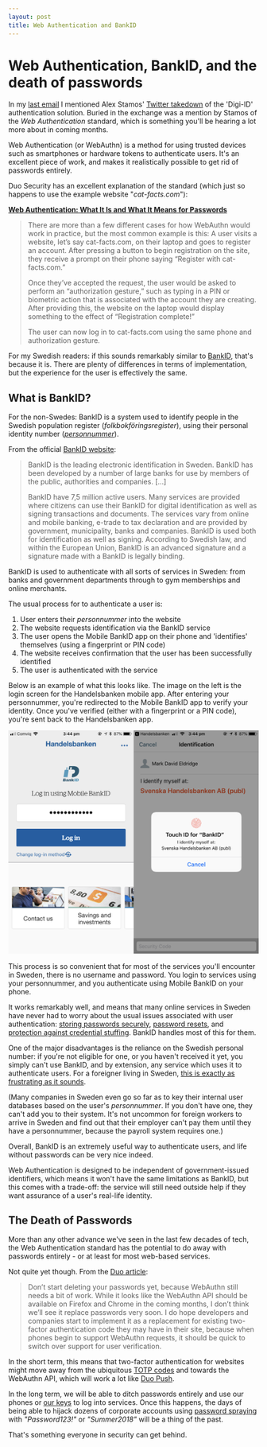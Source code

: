 ```yaml
---
layout: post
title: Web Authentication and BankID
---
```


# Web Authentication, BankID, and the death of passwords

In my [last email](/Email-update-Tweetstorms-Technical-vs-management-and-blockchain-authentication/) I mentioned Alex Stamos' [Twitter takedown](https://twitter.com/alexstamos/status/999769878071406592) of the 'Digi-ID' authentication solution. Buried in the exchange was a mention by Stamos of the *Web Authentication* standard, which is something you'll be hearing a lot more about in coming months. 

Web Authentication (or WebAuthn) is a method for using trusted devices such as smartphones or hardware tokens to authenticate users. It's an excellent piece of work, and makes it realistically possible to get rid of passwords entirely.

Duo Security has an excellent explanation of the standard (which just so happens to use the example website "*cat-facts.com*"):

[**Web Authentication: What It Is and What It Means for Passwords**](https://duo.com/blog/web-authentication-what-it-is-and-what-it-means-for-passwords)

>There are more than a few different cases for how WebAuthn would work in practice, but the most common example is this: A user visits a website, let’s say cat-facts.com, on their laptop and goes to register an account. After pressing a button to begin registration on the site, they receive a prompt on their phone saying “Register with cat-facts.com.”
>
>Once they’ve accepted the request, the user would be asked to perform an “authorization gesture,” such as typing in a PIN or biometric action that is associated with the account they are creating. After providing this, the website on the laptop would display something to the effect of “Registration complete!”
>
>The user can now log in to cat-facts.com using the same phone and authorization gesture.

For my Swedish readers: if this sounds remarkably similar to [BankID](https://www.bankid.com/en/), that's because it is. There are plenty of differences in terms of implementation, but the experience for the user is effectively the same.

## What is BankID?

For the non-Swedes: BankID is a system used to identify people in the Swedish population register (_folkbokföringsregister_), using their personal identity number ([_personnummer_](https://en.wikipedia.org/wiki/Personal_identity_number_(Sweden))). 

From the official [BankID website](https://www.bankid.com/en/om-bankid/detta-ar-bankid):

>BankID is the leading electronic identification in Sweden. BankID has been developed by a number of large banks for use by members of the public, authorities and companies. [...]
>
>BankID have 7,5 million active users. Many services are provided where citizens can use their BankID for digital identification as well as signing transactions and documents. The services vary from online and mobile banking, e-trade to tax declaration and are provided by government, municipality, banks and companies. BankID is used both for identification as well as signing. According to Swedish law, and within the European Union, BankID is an advanced signature and a signature made with a BankID is legally binding.

BankID is used to authenticate with all sorts of services in Sweden: from banks and government departments through to  gym memberships and online merchants.

The usual process for to authenticate a user is:
1. User enters their _personnummer_ into the website
2. The website requests identification via the BankID service
3. The user opens the Mobile BankID app on their phone and 'identifies' themselves (using a fingerprint or PIN code)
4. The website receives confirmation that the user has been successfully identified
5. The user is authenticated with the service

Below is an example of what this looks like. The image on the left is the login screen for the Handelsbanken mobile app. After entering your personnummer, you're redirected to the Mobile BankID app to verify your identity. Once you've verified (either with a fingerprint or a PIN code), you're sent back to the Handelsbanken app.

![Logging into Handelsbanken using Mobile BankID](../images/handelsbanken-bankid-login.png)

This process is so convenient that for most of the services you'll encounter in Sweden, there is no username and password. You login to services using your personnummer, and you authenticate using Mobile BankID on your phone.

It works remarkably well, and means that many online services in Sweden have never had to worry about the usual issues associated with user authentication: [storing passwords securely](https://www.owasp.org/index.php/Password_Storage_Cheat_Sheet), [password resets](https://www.troyhunt.com/everything-you-ever-wanted-to-know/), and [protection against credential stuffing](https://www.owasp.org/index.php/Credential_Stuffing_Prevention_Cheat_Sheet). BankID handles most of this for them.

One of the major disadvantages is the reliance on the Swedish personal number: if you're not eligible for one, or you haven't received it yet, you simply can't use BankID, and by extension, any service which uses it to authenticate users. For a foreigner living in Sweden, [this is exactly as frustrating as it sounds](https://www.thelocal.se/20171120/the-local-readers-reveal-their-personal-number-pains-in-sweden).

(Many companies in Sweden even go so far as to key their internal user databases based on the user's _personnummer_. If you don't have one, they can't add you to their system. It's not uncommon for foreign workers to arrive in Sweden and find out that their employer can't pay them until they have a personnummer, because the payroll system requires one.)

Overall, BankID is an extremely useful way to authenticate users, and life without passwords can be very nice indeed. 

Web Authentication is designed to be independent of government-issued identifiers, which means it won't have the same limitations as BankID, but this comes with a trade-off: the service will still need outside help if they want assurance of a user's real-life identity.

## The Death of Passwords

More than any other advance we've seen in the last few decades of tech, the Web Authentication standard has the potential to do away with passwords entirely - or at least for most web-based services. 

Not quite yet though. From the [Duo article](https://duo.com/blog/web-authentication-what-it-is-and-what-it-means-for-passwords):

>Don’t start deleting your passwords yet, because WebAuthn still needs a bit of work. While it looks like the WebAuthn API should be available on Firefox and Chrome in the coming months, I don’t think we’ll see it replace passwords very soon. I do hope developers and companies start to implement it as a replacement for existing two-factor authentication code they may have in their site, because when phones begin to support WebAuthn requests, it should be quick to switch over support for user verification.

In the short term, this means that two-factor authentication for websites might move away from the ubiquitous [TOTP codes](https://help.github.com/articles/configuring-two-factor-authentication-via-a-totp-mobile-app/) and towards the WebAuthn API, which will work a lot like [Duo Push](https://www.youtube.com/watch?v=tPLxe9HUDjY).

In the long term, we will be able to ditch passwords entirely and use our phones or [our keys](https://www.yubico.com/product/security-key-by-yubico/) to log into services. Once this happens, the days of being able to hijack dozens of corporate accounts using [password spraying](https://www.ncsc.gov.uk/blog-post/spray-you-spray-me-defending-against-password-spraying-attacks) with *"Password123!"* or *"Summer2018"* will be a thing of the past.

That's something everyone in security can get behind.
